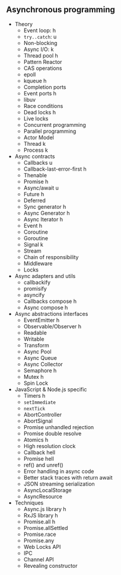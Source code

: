 ## Asynchronous programming

- Theory
  - Event loop: h
  - `try..catch`: u
  - Non-blocking
  - Async I/O: k
  - Thread pool h
  - Pattern Reactor
  - CAS operations
  - epoll
  - kqueue h
  - Completion ports
  - Event ports h
  - libuv
  - Race conditions
  - Dead locks h
  - Live locks
  - Concurrent programming
  - Parallel programming
  - Actor Model
  - Thread k
  - Process k
- Async contracts
  - Callbacks u
  - Callback-last-error-first h
  - Thenable
  - Promise h
  - Async/await u
  - Future h
  - Deferred
  - Sync generator h
  - Async Generator h
  - Async Iterator h
  - Event h
  - Coroutine
  - Goroutine
  - Signal k
  - Stream
  - Chain of responsibility
  - Middleware
  - Locks
- Async adapters and utils
  - callbackify
  - promisify
  - asyncify
  - Callbacks compose h
  - Async compose h
- Async abstractions interfaces
  - EventEmitter h
  - Observable/Observer h
  - Readable
  - Writable
  - Transform
  - Async Pool
  - Async Queue
  - Async Collector
  - Semaphore h
  - Mutex h
  - Spin Lock
- JavaScript & Node.js specific
  - Timers h
  - `setImmediate`
  - `nextTick`
  - AbortController
  - AbortSignal
  - Promise unhandled rejection
  - Promise double resolve
  - Atomics h
  - High resolution clock
  - Callback hell
  - Promise hell
  - ref() and unref()
  - Error handling in async code
  - Better stack traces with return await
  - JSON streaming serialization
  - AsyncLocalStorage
  - AsyncResource
- Techniques
  - Async.js library h
  - RxJS library h
  - Promise.all h
  - Promise.allSettled
  - Promise.race
  - Promise.any
  - Web Locks API
  - IPC
  - Channel API
  - Revealing constructor
